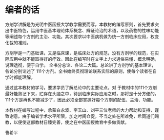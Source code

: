 # 编者的话

方剂学讲解是为光明中医函授大学教学需要而写。本教材的编写原则，首先要求突出中医特色，运用中医基本理论体系概念、辨证论治的术语，以及药物的性味功能等阐述每个方剂的主治、功能。其次要求以中医病机做为统一方剂临床应用，权变化裁的准则。

方剂学是一门基础课，又是临床课，是临床处方的规范，没有方剂学的规范，在实际应用中就不能取得好的疗效。因此在编写时在文字上力求通俗易懂，概念明确，说理透彻，便于自学。 全书分总论、各论二大篇。总论讲了方剂学的基本理论，各论分别论述了 111个方剂。全书始终贯彻理论联系实际的原则，使毎个读者在自学时都能理解。

 通过这本教材的学习，要求学员了解总论中的主要论点。对 于教材中的111个方剂最好能熟记下来，贮存在头脑之中，待到临床实际应用之时，那将是十分方便的。111个方是再也不能减少了，因此必须全部掌握好每个方剂的配伍、主治、功能。

本教材在编写过程中，承蒙白永波、李玉山、刘平三位老师的大力帮助和支持，谨致谢意。由于编者学术水平所限，加之吋间仓促，不当之处在所难免，希同道们赐教，以便使这部教材日臻完善，使之在中医函授教育中多做贡献。

曹希平
